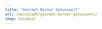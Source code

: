 ```yaml
---
title: "Gourmet Berner Genusswelt"
url: /weinstadt/gourmet-berner-genusswelt/
shop: Feinkost
---
```

